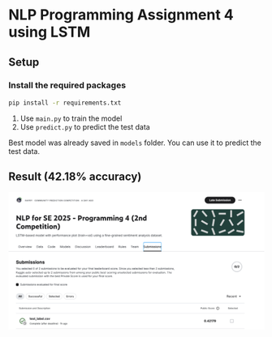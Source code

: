 # NLP Programming Assignment 4 using LSTM

## Setup

### Install the required packages

```bash
pip install -r requirements.txt
```
1. Use `main.py` to train the model
2. Use `predict.py` to predict the test data

Best model was already saved in `models` folder. You can use it to predict the test data.

## Result (42.18% accuracy)
![img](./result.png)